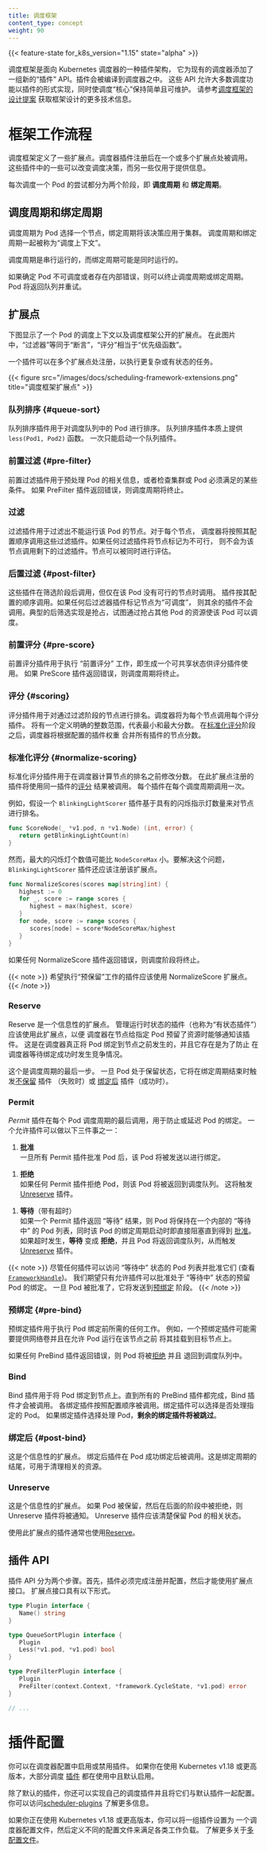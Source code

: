```yaml
---
title: 调度框架
content_type: concept
weight: 90
---
```


<!--
---
reviewers:
- ahg-g
title: Scheduling Framework
content_type: concept
weight: 90
---
-->

<!-- overview -->

{{< feature-state for_k8s_version="1.15" state="alpha" >}}

<!--
The scheduling framework is a pluggable architecture for the Kubernetes scheduler.
It adds a new set of "plugin" APIs to the existing scheduler. Plugins are compiled into the scheduler. The APIs allow most scheduling features to be implemented as plugins, while keeping the
scheduling "core" lightweight and maintainable. Refer to the [design proposal of the
scheduling framework][kep] for more technical information on the design of the
framework.
-->

调度框架是面向 Kubernetes 调度器的一种插件架构，
它为现有的调度器添加了一组新的“插件” API。插件会被编译到调度器之中。
这些 API 允许大多数调度功能以插件的形式实现，同时使调度“核心”保持简单且可维护。
请参考[调度框架的设计提案](https://github.com/kubernetes/enhancements/blob/master/keps/sig-scheduling/624-scheduling-framework/README.md)
获取框架设计的更多技术信息。

<!-- body -->

<!--
# Framework workflow
-->
# 框架工作流程

<!--
The Scheduling Framework defines a few extension points. Scheduler plugins
register to be invoked at one or more extension points. Some of these plugins
can change the scheduling decisions and some are informational only.
-->
调度框架定义了一些扩展点。调度器插件注册后在一个或多个扩展点处被调用。
这些插件中的一些可以改变调度决策，而另一些仅用于提供信息。

<!--
Each attempt to schedule one Pod is split into two phases, the **scheduling
cycle** and the **binding cycle**.
-->
每次调度一个 Pod 的尝试都分为两个阶段，即 **调度周期** 和 **绑定周期**。

<!--
## Scheduling Cycle & Binding Cycle
-->
## 调度周期和绑定周期

<!--
The scheduling cycle selects a node for the Pod, and the binding cycle applies
that decision to the cluster. Together, a scheduling cycle and binding cycle are
referred to as a "scheduling context".
-->
调度周期为 Pod 选择一个节点，绑定周期将该决策应用于集群。
调度周期和绑定周期一起被称为“调度上下文”。

<!--
Scheduling cycles are run serially, while binding cycles may run concurrently.
-->
调度周期是串行运行的，而绑定周期可能是同时运行的。

<!--
A scheduling or binding cycle can be aborted if the Pod is determined to
be unschedulable or if there is an internal error. The Pod will be returned to
the queue and retried.
-->
如果确定 Pod 不可调度或者存在内部错误，则可以终止调度周期或绑定周期。
Pod 将返回队列并重试。

<!--
## Extension points
-->
## 扩展点

<!--
The following picture shows the scheduling context of a Pod and the extension
points that the scheduling framework exposes. In this picture "Filter" is
equivalent to "Predicate" and "Scoring" is equivalent to "Priority function".
-->
下图显示了一个 Pod 的调度上下文以及调度框架公开的扩展点。
在此图片中，“过滤器”等同于“断言”，“评分”相当于“优先级函数”。

<!--
One plugin may register at multiple extension points to perform more complex or
stateful tasks.
-->
一个插件可以在多个扩展点处注册，以执行更复杂或有状态的任务。

<!--
{{< figure src="/images/docs/scheduling-framework-extensions.png" title="scheduling framework extension points" >}}
-->
{{< figure src="/images/docs/scheduling-framework-extensions.png" title="调度框架扩展点" >}}

<!--
### QueueSort {#queue-sort}
-->
### 队列排序 {#queue-sort}

<!--
These plugins are used to sort Pods in the scheduling queue. A queue sort plugin
essentially provides a `less(Pod1, Pod2)` function. Only one queue sort
plugin may be enabled at a time.
-->
队列排序插件用于对调度队列中的 Pod 进行排序。
队列排序插件本质上提供 `less(Pod1, Pod2)` 函数。
一次只能启动一个队列插件。

<!--
### PreFilter {#pre-filter}
-->
### 前置过滤 {#pre-filter}

<!--
These plugins are used to pre-process info about the Pod, or to check certain
conditions that the cluster or the Pod must meet. If a PreFilter plugin returns
an error, the scheduling cycle is aborted.
-->
前置过滤插件用于预处理 Pod 的相关信息，或者检查集群或 Pod 必须满足的某些条件。
如果 PreFilter 插件返回错误，则调度周期将终止。

<!--
### Filter
-->
### 过滤

<!--
These plugins are used to filter out nodes that cannot run the Pod. For each
node, the scheduler will call filter plugins in their configured order. If any
filter plugin marks the node as infeasible, the remaining plugins will not be
called for that node. Nodes may be evaluated concurrently.
-->
过滤插件用于过滤出不能运行该 Pod 的节点。对于每个节点，
调度器将按照其配置顺序调用这些过滤插件。如果任何过滤插件将节点标记为不可行，
则不会为该节点调用剩下的过滤插件。节点可以被同时进行评估。

<!--
### PostFilter {#post-filter}
-->
### 后置过滤 {#post-filter}

<!--
These plugins are called after Filter phase, but only when no feasible nodes
were found for the pod. Plugins are called in their configured order. If
any postFilter plugin marks the node as `Schedulable`, the remaining plugins
will not be called. A typical PostFilter implementation is preemption, which
tries to make the pod schedulable by preempting other Pods.
-->

这些插件在筛选阶段后调用，但仅在该 Pod 没有可行的节点时调用。
插件按其配置的顺序调用。如果任何后过滤器插件标记节点为“可调度”，
则其余的插件不会调用。典型的后筛选实现是抢占，试图通过抢占其他 Pod
的资源使该 Pod 可以调度。

<!--
### PreScore {#pre-score}
 -->
### 前置评分 {#pre-score}

<!--
These plugins are used to perform "pre-scoring" work, which generates a sharable
state for Score plugins to use. If a PreScore plugin returns an error, the
scheduling cycle is aborted.
 -->
前置评分插件用于执行 “前置评分” 工作，即生成一个可共享状态供评分插件使用。
如果 PreScore 插件返回错误，则调度周期将终止。

<!--
### Score {#scoring}
 -->
### 评分 {#scoring}

<!--
These plugins are used to rank nodes that have passed the filtering phase. The
scheduler will call each scoring plugin for each node. There will be a well
defined range of integers representing the minimum and maximum scores. After the
[NormalizeScore](#normalize-scoring) phase, the scheduler will combine node
scores from all plugins according to the configured plugin weights.
-->
评分插件用于对通过过滤阶段的节点进行排名。调度器将为每个节点调用每个评分插件。
将有一个定义明确的整数范围，代表最小和最大分数。
在[标准化评分](#normalize-scoring)阶段之后，调度器将根据配置的插件权重
合并所有插件的节点分数。

<!--
### NormalizeScore {#normalize-scoring}
-->
### 标准化评分 {#normalize-scoring}

<!--
These plugins are used to modify scores before the scheduler computes a final
ranking of Nodes. A plugin that registers for this extension point will be
called with the [Score](#scoring) results from the same plugin. This is called
once per plugin per scheduling cycle.
-->
标准化评分插件用于在调度器计算节点的排名之前修改分数。
在此扩展点注册的插件将使用同一插件的[评分](#scoring) 结果被调用。
每个插件在每个调度周期调用一次。

<!--
For example, suppose a plugin `BlinkingLightScorer` ranks Nodes based on how
many blinking lights they have.
-->
例如，假设一个 `BlinkingLightScorer` 插件基于具有的闪烁指示灯数量来对节点进行排名。

```go
func ScoreNode(_ *v1.pod, n *v1.Node) (int, error) {
   return getBlinkingLightCount(n)
}
```

<!--
However, the maximum count of blinking lights may be small compared to
`NodeScoreMax`. To fix this, `BlinkingLightScorer` should also register for this
extension point.
-->
然而，最大的闪烁灯个数值可能比 `NodeScoreMax` 小。要解决这个问题，
`BlinkingLightScorer` 插件还应该注册该扩展点。

```go
func NormalizeScores(scores map[string]int) {
   highest := 0
   for _, score := range scores {
      highest = max(highest, score)
   }
   for node, score := range scores {
      scores[node] = score*NodeScoreMax/highest
   }
}
```

<!--
If any NormalizeScore plugin returns an error, the scheduling cycle is
aborted.
-->
如果任何 NormalizeScore 插件返回错误，则调度阶段将终止。

<!--
Plugins wishing to perform "pre-reserve" work should use the
NormalizeScore extension point.
-->
{{< note >}}
希望执行“预保留”工作的插件应该使用 NormalizeScore 扩展点。
{{< /note >}}

<!--
### Reserve
-->
### Reserve

<!--
This is an informational extension point. Plugins which maintain runtime state
(aka "stateful plugins") should use this extension point to be notified by the
scheduler when resources on a node are being reserved for a given Pod. This
happens before the scheduler actually binds the Pod to the Node, and it exists
to prevent race conditions while the scheduler waits for the bind to succeed.
-->
Reserve 是一个信息性的扩展点。
管理运行时状态的插件（也称为“有状态插件”）应该使用此扩展点，以便
调度器在节点给指定 Pod 预留了资源时能够通知该插件。
这是在调度器真正将 Pod 绑定到节点之前发生的，并且它存在是为了防止
在调度器等待绑定成功时发生竞争情况。

<!--
This is the last step in a scheduling cycle. Once a Pod is in the reserved
state, it will either trigger [Unreserve](#unreserve) plugins (on failure) or
[PostBind](#post-bind) plugins (on success) at the end of the binding cycle.
-->
这个是调度周期的最后一步。
一旦 Pod 处于保留状态，它将在绑定周期结束时触发[不保留](#unreserve) 插件
（失败时）或 [绑定后](#post-bind) 插件（成功时）。

<!--
### Permit
-->
### Permit

<!--
_Permit_ plugins are invoked at the end of the scheduling cycle for each Pod, to
prevent or delay the binding to the candidate node. A permit plugin can do one of
the three things:
-->
_Permit_ 插件在每个 Pod 调度周期的最后调用，用于防止或延迟 Pod 的绑定。
一个允许插件可以做以下三件事之一：

<!--
1.  **approve** \
    Once all Permit plugins approve a Pod, it is sent for binding.
-->
1.  **批准** \
    一旦所有 Permit 插件批准 Pod 后，该 Pod 将被发送以进行绑定。

<!--
1.  **deny** \
    If any Permit plugin denies a Pod, it is returned to the scheduling queue.
    This will trigger [Unreserve](#unreserve) plugins.
-->
1.  **拒绝** \
    如果任何 Permit 插件拒绝 Pod，则该 Pod 将被返回到调度队列。
    这将触发[Unreserve](#unreserve) 插件。

<!--
1.  **wait** (with a timeout) \
    If a Permit plugin returns "wait", then the Pod is kept in an internal "waiting"
    Pods list, and the binding cycle of this Pod starts but directly blocks until it
    gets [approved](#frameworkhandle). If a timeout occurs, **wait** becomes **deny**
    and the Pod is returned to the scheduling queue, triggering [Unreserve](#unreserve)
    plugins.
-->
1.  **等待**（带有超时） \
    如果一个 Permit 插件返回 “等待” 结果，则 Pod 将保持在一个内部的 “等待中”
    的 Pod 列表，同时该 Pod 的绑定周期启动时即直接阻塞直到得到
    [批准](#frameworkhandle)。如果超时发生，**等待** 变成 **拒绝**，并且 Pod
    将返回调度队列，从而触发 [Unreserve](#unreserve) 插件。


<!--
While any plugin can access the list of "waiting" Pods and approve them
(see [`FrameworkHandle`](https://git.k8s.io/enhancements/keps/sig-scheduling/624-scheduling-framework#frameworkhandle)), we expect only the permit
plugins to approve binding of reserved Pods that are in "waiting" state. Once a Pod
is approved, it is sent to the [PreBind](#pre-bind) phase.
 -->
{{< note >}}
尽管任何插件可以访问 “等待中” 状态的 Pod 列表并批准它们
(查看 [`FrameworkHandle`](https://git.k8s.io/enhancements/keps/sig-scheduling/624-scheduling-framework#frameworkhandle))。
我们期望只有允许插件可以批准处于 “等待中” 状态的预留 Pod 的绑定。
一旦 Pod 被批准了，它将发送到[预绑定](#pre-bind) 阶段。
{{< /note >}}

<!--
### Pre-bind {#pre-bind}
-->
### 预绑定 {#pre-bind}

<!--
These plugins are used to perform any work required before a Pod is bound. For
example, a pre-bind plugin may provision a network volume and mount it on the
target node before allowing the Pod to run there.
-->
预绑定插件用于执行 Pod 绑定前所需的任何工作。
例如，一个预绑定插件可能需要提供网络卷并且在允许 Pod 运行在该节点之前
将其挂载到目标节点上。

<!--
If any PreBind plugin returns an error, the Pod is [rejected](#unreserve) and
returned to the scheduling queue.
-->
如果任何 PreBind 插件返回错误，则 Pod 将被[拒绝](#unreserve) 并且
退回到调度队列中。

<!--
### Bind
-->
### Bind

<!--
These plugins are used to bind a Pod to a Node. Bind plugins will not be called
until all PreBind plugins have completed. Each bind plugin is called in the
configured order. A bind plugin may choose whether or not to handle the given
Pod. If a bind plugin chooses to handle a Pod, **the remaining bind plugins are
skipped**.
-->
Bind 插件用于将 Pod 绑定到节点上。直到所有的 PreBind 插件都完成，Bind 插件才会被调用。
各绑定插件按照配置顺序被调用。绑定插件可以选择是否处理指定的 Pod。
如果绑定插件选择处理 Pod，**剩余的绑定插件将被跳过**。

<!--
### PostBind {#post-bind}
-->
### 绑定后 {#post-bind}

<!--
This is an informational extension point. Post-bind plugins are called after a
Pod is successfully bound. This is the end of a binding cycle, and can be used
to clean up associated resources.
-->
这是个信息性的扩展点。
绑定后插件在 Pod 成功绑定后被调用。这是绑定周期的结尾，可用于清理相关的资源。

<!--
### Unreserve
-->
### Unreserve

<!--
This is an informational extension point. If a Pod was reserved and then
rejected in a later phase, then unreserve plugins will be notified. Unreserve
plugins should clean up state associated with the reserved Pod.
-->
这是个信息性的扩展点。
如果 Pod 被保留，然后在后面的阶段中被拒绝，则 Unreserve 插件将被通知。
Unreserve 插件应该清楚保留 Pod 的相关状态。

<!--
Plugins that use this extension point usually should also use
[Reserve](#reserve).
-->
使用此扩展点的插件通常也使用[Reserve](#reserve)。

<!--
## Plugin API
-->
## 插件 API

<!--
There are two steps to the plugin API. First, plugins must register and get
configured, then they use the extension point interfaces. Extension point
interfaces have the following form.
-->
插件 API 分为两个步骤。首先，插件必须完成注册并配置，然后才能使用扩展点接口。
扩展点接口具有以下形式。

```go
type Plugin interface {
   Name() string
}

type QueueSortPlugin interface {
   Plugin
   Less(*v1.pod, *v1.pod) bool
}

type PreFilterPlugin interface {
   Plugin
   PreFilter(context.Context, *framework.CycleState, *v1.pod) error
}

// ...
```

<!--
# Plugin Configuration
-->
# 插件配置

<!--
You can enable or disable plugins in the scheduler configuration. If you are using
Kubernetes v1.18 or later, most scheduling
[plugins](/docs/reference/scheduling/config/#scheduling-plugins) are in use and
enabled by default.
 -->
你可以在调度器配置中启用或禁用插件。
如果你在使用 Kubernetes v1.18 或更高版本，大部分调度
[插件](/zh/docs/reference/scheduling/config/#scheduling-plugins)
都在使用中且默认启用。

<!--
In addition to default plugins, you can also implement your own scheduling
plugins and get them configured along with default plugins. You can visit
[scheduler-plugins](https://github.com/kubernetes-sigs/scheduler-plugins) for more details.
 -->
除了默认的插件，你还可以实现自己的调度插件并且将它们与默认插件一起配置。
你可以访问[scheduler-plugins](https://github.com/kubernetes-sigs/scheduler-plugins)
了解更多信息。

<!--
If you are using Kubernetes v1.18 or later, you can configure a set of plugins as
a scheduler profile and then define multiple profiles to fit various kinds of workload.
Learn more at [multiple profiles](/docs/reference/scheduling/config/#multiple-profiles).
 -->
如果你正在使用 Kubernetes v1.18 或更高版本，你可以将一组插件设置为
一个调度器配置文件，然后定义不同的配置文件来满足各类工作负载。
了解更多关于[多配置文件](/zh/docs/reference/scheduling/config/#multiple-profiles)。
